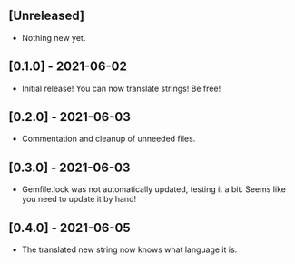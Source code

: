 ## [Unreleased]
- Nothing new yet. 

## [0.1.0] - 2021-06-02

- Initial release!
You can now translate strings! Be free!

## [0.2.0] - 2021-06-03

- Commentation and cleanup of unneeded files.

## [0.3.0] - 2021-06-03

- Gemfile.lock was not automatically updated, testing it a bit.
Seems like you need to update it by hand! 

## [0.4.0] - 2021-06-05

- The translated new string now knows what language it is. 